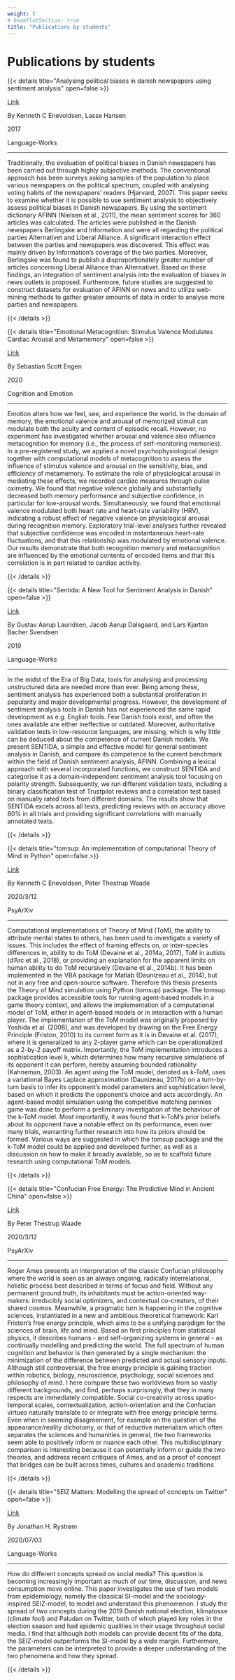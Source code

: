 ```yaml
---
weight: 5
# bookFlatSection: true
title: "Publications by students"
---
```


# Publications by students

{{< details title="Analysing political biases in danish newspapers using sentiment analysis" open=false >}}

[Link](https://scholar.google.com/scholar_url?url=https://tidsskrift.dk/lwo/article/download/96014/144867&hl=en&sa=T&oi=gsb-ggp&ct=res&cd=0&d=2279512725675791152&ei=3tOyXsmsGoKjmAHUgZog&scisig=AAGBfm202bfEtQXNMRBMZYZXlJ328XpNUw)

By Kenneth C Enevoldsen, Lasse Hansen

2017

Language-Works

---

Traditionally, the evaluation of political biases in Danish newspapers has been carried out through
highly subjective methods. The conventional approach has been surveys asking samples of the
population to place various newspapers on the political spectrum, coupled with analysing voting
habits of the newspapers’ readers (Hjarvard, 2007). This paper seeks to examine whether it is
possible to use sentiment analysis to objectively assess political biases in Danish newspapers. By
using the sentiment dictionary AFINN (Nielsen et al., 2011), the mean sentiment scores for 360
articles was calculated. The articles were published in the Danish newspapers Berlingske and
Information and were all regarding the political parties Alternativet and Liberal Alliance. A
significant interaction effect between the parties and newspapers was discovered. This effect was
mainly driven by Information’s coverage of the two parties. Moreover, Berlingske was found to
publish a disproportionately greater number of articles concerning Liberal Alliance than
Alternativet. Based on these findings, an integration of sentiment analysis into the evaluation of
biases in news outlets is proposed. Furthermore, future studies are suggested to construct datasets
for evaluation of AFINN on news and to utilize web-mining methods to gather greater amounts of
data in order to analyse more parties and newspapers.

{{< /details >}}

{{< details title="Emotional Metacognition: Stimulus Valence Modulates Cardiac Arousal and Metamemory" open=false >}}

[Link](https://www.biorxiv.org/content/10.1101/2020.06.10.144428v1.full)

By Sebastian Scott Engen

2020

Cognition and Emotion

---

Emotion alters how we feel, see, and experience the world. In the domain of memory, the emotional valence and arousal of memorized stimuli can modulate both the acuity and content of episodic recall. However, no experiment has investigated whether arousal and valence also influence metacognition for memory (i.e., the process of self-monitoring memories). In a pre-registered study, we applied a novel psychophysiological design together with computational models of metacognition to assess the influence of stimulus valence and arousal on the sensitivity, bias, and efficiency of metamemory. To estimate the role of physiological arousal in mediating these effects, we recorded cardiac measures through pulse oximetry. We found that negative valence globally and substantially decreased both memory performance and subjective confidence, in particular for low-arousal words. Simultaneously, we found that emotional valence modulated both heart rate and heart-rate variability (HRV), indicating a robust effect of negative valence on physiological arousal during recognition memory. Exploratory trial-level analyses further revealed that subjective confidence was encoded in instantaneous heart-rate fluctuations, and that this relationship was modulated by emotional valence. Our results demonstrate that both recognition memory and metacognition are influenced by the emotional contents of encoded items and that this correlation is in part related to cardiac activity.

{{< /details >}}

{{< details title="Sentida: A New Tool for Sentiment Analysis in Danish" open=false >}}

[Link](https://tidsskrift.dk/lwo/article/view/115711)

By Gustav Aarup Lauridsen, Jacob Aarup Dalsgaard, and
Lars Kjartan Bacher Svendsen

2019

Language-Works

---

In the midst of the Era of Big Data, tools for analysing and
processing unstructured data are needed more than ever. Being among
these, sentiment analysis has experienced both a substantial
proliferation in popularity and major developmental progress. However,
the development of sentiment analysis tools in Danish has not
experienced the same rapid development as e.g. English tools. Few
Danish tools exist, and often the ones available are either
ineffective or outdated. Moreover, authoritative validation tests in
low-resource languages, are missing, which is why little can be
deduced about the competence of current Danish models. We present
SENTIDA, a simple and effective model for general sentiment analysis
in Danish, and compare its competence to the current benchmark within
the field of Danish sentiment analysis, AFINN. Combining a lexical
approach with several incorporated functions, we construct SENTIDA and
categorise it as a domain-independent sentiment analysis tool focusing
on polarity strength. Subsequently, we run different validation tests,
including a binary classification test of Trustpilot reviews and a
correlation test based on manually rated texts from different domains.
The results show that SENTIDA excels across all tests, predicting
reviews with an accuracy above 80% in all trials and providing
significant correlations with manually annotated texts.

{{< /details >}}

{{< details title="tomsup: An implementation of computational Theory of Mind in Python" open=false >}}

[Link](https://psyarxiv.com/zcgkv/download)

By Kenneth C Enevoldsen, Peter Thestrup Waade

2020/3/12

PsyArXiv

---

Computational implementations of Theory of Mind (ToM), the ability to attribute mental states to others, has been
used to investigate a variety of issues. This includes the effect of framing effects on, or inter-species differences
in, ability to do ToM (Devaine et al., 2014a, 2017), ToM in autists (d’Arc et al., 2018), or providing an explanation
for the apparent limits on human ability to do ToM recursively (Devaine et al., 2014b). It has been implemented in
the VBA package for Matlab (Daunizeau et al., 2014), but not in any free and open-source software. Therefore this
thesis presents the Theory of Mind simulation using Python (tomsup) package.
The tomsup package provides accessible tools for running agent-based models in a game theory context, and
allows the implementation of a computational model of ToM, either in agent-based models or in interaction with
a human player. The implementation of the ToM model was originally proposed by Yoshida et al. (2008), and
was developed by drawing on the Free Energy Principle (Friston, 2010) to its current form as it is in Devaine
et al. (2017), where it is generalized to any 2-player game which can be operationalized as a 2-by-2 payoff matrix.
Importantly, the ToM implementation introduces a sophistication level k, which determines how many recursive
simulations of its opponent it can perform, hereby assuming bounded rationality (Kahneman, 2003). An agent
using the ToM model, denoted as k-ToM, uses a variational Bayes Laplace approximation (Daunizeau, 2017b) on a
turn-by-turn basis to infer its opponent’s model parameters and sophistication level, based on which it predicts the
opponent’s choice and acts accordingly.
An agent-based model simulation using the competitive matching pennies game was done to perform a preliminary investigation of the behaviour of the k-ToM model. Most importantly, it was found that k-ToM’s prior beliefs
about its opponent have a notable effect on its performance, even over many trials, warranting further research into
how its priors should be formed. Various ways are suggested in which the tomsup package and the k-ToM model
could be applied and developed further, as well as a discussion on how to make it broadly available, so as to scaffold
future research using computational ToM models.

{{< /details >}}

{{< details title="Confucian Free Energy: The Predictive Mind in Ancient China" open=false >}}

[Link](https://psyarxiv.com/zm245/download)

By Peter Thestrup Waade

2020/3/12

PsyArXiv

---

Roger Ames presents an interpretation of the classic Confucian philosophy where the world is
seen as an always ongoing, radically interrelational, holistic process best described in terms of focus
and field. Without any permanent ground truth, its inhabitants must be action-oriented way-makers:
irreducibly social optimizers, and contextual co-creators, of their shared cosmos. Meanwhile, a pragmatic turn is happening in the cognitive sciences, instantiated in a new and ambitious theoretical
framework: Karl Friston’s free energy principle, which aims to be a unifying paradigm for the sciences of brain, life and mind. Based on first principles from statistical physics, it describes humans - and self-organizing systems in general - as continually modelling and predicting the world. The
full spectrum of human cognition and behavior is then generated by a single mechanism: the minimization of the difference between predicted and actual sensory inputs. Although still controversial,
the free energy principle is gaining traction within robotics, biology, neuroscience, psychology, social sciences and philosophy of mind. I here compare these two worldviews from so vastly different
backgrounds, and find, perhaps surprisingly, that they in many respects are immediately compatible. Social co-creativity across spatio-temporal scales, contextualization, action-orientation and the
Confucian virtues naturally translate to or integrate with free energy principle terms. Even when in
seeming disagreement, for example on the question of the appearance/reality dichotomy, or that of
reductive materialism which often separates the sciences and humanities in general, the two frameworks seem able to positively inform or nuance each other. This multidisciplinary comparison is
interesting because it can potentially inform or guide the two theories, and address recent critiques
of Ames, and as a proof of concept that bridges can be built across times, cultures and academic
traditions

{{< /details >}}

{{< details title="SEIZ Matters: Modelling the spread of concepts on Twitter" open=false >}}

[Link](https://tidsskrift.dk/lwo/article/view/121220)

By Jonathan H. Rystrøm

2020/07/03

Language-Works

---

How do different concepts spread on social media? This question is becoming increasingly important as much of our time, discussion, and news consumption move online. This paper investigates the use of two models from epidemiology, namely the classical SI-model and the sociology-inspired SEIZ-model, to model and understand this phenomenon. I study the spread of two concepts during the 2019 Danish national election, klimatosse (climate fool) and Paludan on Twitter, both of which played key roles in the election season and had epidemic qualities in their usage throughout social media.  I find that although both models can provide decent fits of the data, the SEIZ-model outperforms the SI-model by a wide margin. Furthermore, the parameters can be interpreted to provide a deeper understanding of the two phenomena and how they spread.

{{< /details >}}

